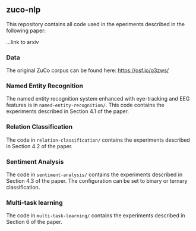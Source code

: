 ## zuco-nlp

This repository contains all code used in the eperiments described in the following paper: 


...link to arxiv


### Data

The original ZuCo corpus can be found here: https://osf.io/q3zws/

### Named Entity Recognition

The named entity recognition system enhanced with eye-tracking and EEG features is in `named-entity-recognition/`.
This code contains the experiments described in Section 4.1 of the paper.

### Relation Classification

The code in `relation-classification/` contains the experiments described in Section 4.2 of the paper.

### Sentiment Analysis

The code in `sentiment-analysis/` contains the experiments described in Section 4.3 of the paper.
The configuration can be set to binary or ternary classification.


### Multi-task learning

The code in `multi-task-learning/` contains the experiments described in Section 6 of the paper.
